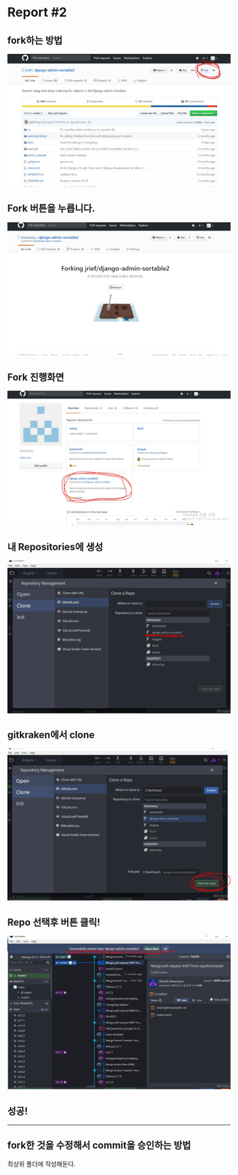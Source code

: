 Report #2 
===========
fork하는 방법
-----------

![fork1](./img/fork1.JPG "fork")
## Fork 버튼을 누릅니다.
![fork1](./img/fork2.JPG "fork")
## Fork 진행화면
![fork1](./img/fork3.JPG "fork")
## 내 Repositories에 생성
![fork1](./img/fork4.JPG "fork")
## gitkraken에서 clone
![fork1](./img/fork5.JPG "fork")
## Repo 선택후 버튼 클릭!
![fork1](./img/fork6.JPG "fork")
## 성공!
- - -

fork한 것을 수정해서 commit을 승인하는 방법
-----------
최상위 폴더에 작성해둔다.
